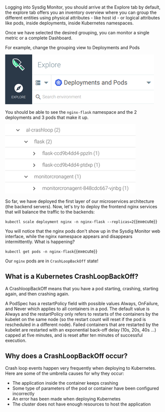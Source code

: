 Logging into Sysdig Monitor, you should arrive at the Explore tab by default, the explore tab offers you an inventory overview where you can group the different entities using physical attributes - like host id - or logical attributes like pods, inside deployments, inside Kubernetes namespaces.

Once we have selected the desired grouping, you can monitor a single metric or a complete Dashboard.

For example, change the grouping view to Deployments and Pods

![Grouping](assets/image01.png)

You should be able to see the `nginx-flask` namespace and the 2 deployments and 3 pods that make it up.

![Deployments](assets/image02.png)

So far, we have deployed the first layer of our microservices architecture (the backend servers). Now, let's try to deploy the frontend nginx services that will balance the traffic to the backends:

`kubectl scale deployment nginx -n nginx-flask --replicas=2`{{execute}}

You will notice that the nginx pods don't show up in the Sysdig Monitor web interface, while the nginx namespace appears and disappears intermittently. What is happening?

`kubectl get pods -n nginx-flask`{{execute}}

Our `nginx` pods are in `CrashLoopBackOff` state!

What is a Kubernetes CrashLoopBackOff?
--------------------------------------

A CrashloopBackOff means that you have a pod starting, crashing, starting again, and then crashing again.

A PodSpec has a restartPolicy field with possible values Always, OnFailure, and Never which applies to all containers in a pod. The default value is Always and the restartPolicy only refers to restarts of the containers by the kubelet on the same node (so the restart count will reset if the pod is rescheduled in a different node). Failed containers that are restarted by the kubelet are restarted with an exponential back-off delay (10s, 20s, 40s …) capped at five minutes, and is reset after ten minutes of successful execution.

Why does a CrashLoopBackOff occur?
----------------------------------

Crash loop events happen very frequently when deploying to Kubernetes. Here are some of the umbrella causes for why they occur:

- The application inside the container keeps crashing
- Some type of parameters of the pod or container have been configured incorrectly
- An error has been made when deploying Kubernetes
- The cluster does not have enough resources to host the application
